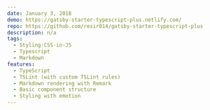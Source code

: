 ```yaml
---
date: January 3, 2018
demo: https://gatsby-starter-typescript-plus.netlify.com/
repo: https://github.com/resir014/gatsby-starter-typescript-plus
description: n/a
tags:
  - Styling:CSS-in-JS
  - Typescript
  - Markdown
features:
  - TypeScript
  - TSLint (with custom TSLint rules)
  - Markdown rendering with Remark
  - Basic component structure
  - Styling with emotion
---
```

